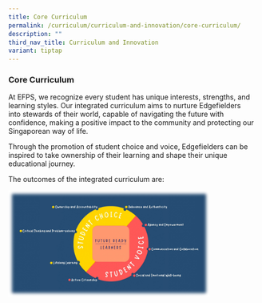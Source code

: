 ```yaml
---
title: Core Curriculum
permalink: /curriculum/curriculum-and-innovation/core-curriculum/
description: ""
third_nav_title: Curriculum and Innovation
variant: tiptap
---
```

<h3>Core Curriculum</h3>
<p>At EFPS, we recognize every student has unique interests, strengths, and
learning styles. Our integrated curriculum aims to nurture Edgefielders
into&nbsp;stewards of their world, capable of navigating the future with
confidence, making a positive impact to the community and protecting our
Singaporean way of life.</p>
<p>Through the promotion of student choice and voice, Edgefielders can be
inspired to take ownership of their learning and shape their unique educational
journey.</p>
<p>The outcomes of the integrated curriculum are:</p>
<div class="isomer-image-wrapper">
<img style="width:80%" height="auto" width="100%" src="/images/curriculuminnovation1.png">
</div>
<p></p>